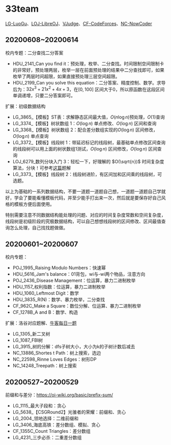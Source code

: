# 33team

[LG-LuoGu](https://www.luogu.com.cn/)、[LOJ-LibreOJ](https://loj.ac/)、[VJudge](https://vjudge.net/)、[CF-CodeForces](https://codeforces.com/)、[NC-NowCoder](https://www.nowcoder.com/)

## 20200608~20200614


校内专题：二分查找二分答案

- HDU_2141_Can you find it：预处理，枚举、二分查找。时间限制空间限制卡的非常好，预处理两层，枚举一层在前面预处理的结果中二分查找即可，如果枚举了两层时间超限，如果直接预处理三层空间超限。
- HDU_2199_Can you solve this equation：二分答案、精度控制、数学。求导后为：$32x^3+21x^2+4x+3$，在$[0,100]$ 区间大于0，所以原函数在这段区间单调递增，只要二分答案即可。

扩展：初级数据结构

- LG_3865_【模板】ST表：求解静态区间最大值，$O(n\log{n})$预处理，$O(1)$查询
- LG_3374_【模板】树状数组 1：$O(\log{n})$ 单点修改、$O(\log{n})$ 区间和查询
- LG_3368_【模板】树状数组 2：配合差分数组实现的$O(\log{n})$ 区间修改，$O(\log{n})$ 单点查询
- LG_3372_【模板】线段树 1：带延迟标记的线段树，最基础单点修改区间查询的线段树可以用上面的树状数组1测试，$O(\log{n})$ 区间修改，$O(\log{n})$ 区间查询
- LOJ_6279_数列分块入门 3：轻松一下，好理解的 $O(\sqrt{n})$ 时间复杂度算法，分块！可参考[这篇](https://www.luogu.com.cn/blog/deco/qian-tan-ji-chu-gen-hao-suan-fa-fen-kuai#)题解
- LG_3373_【模板】线段树 2：线段树进阶，有区间加和区间乘的线段树，可选题。

以上为基础的一系列数据结构，不要一道题一道题自己想，一道题一道题自己学就好，学会了要能看懂模板代码，并至少能手打出来一次，然后就是要保存好自己风格的模板方便后面使用。

特别需要注意不同数据结构能处理的问题、对应的时间复杂度常数和空间复杂度，线段树是初级阶段的究极数据结构，可以自己想想线段树的区间修改、区间最值查询怎么处理，自己找找题做做。


## 20200601~20200607

校内专题：

- POJ_1995_Raising Modulo Numbers：快速幂
- HDU_5616_Jam's balance：01背包，wi与-wi两个物品，注意方向
- POJ_2436_Disease Management：位运算，暴力二进制枚举
- HDU_1157_权利指数：位运算，暴力二进制枚举
- HDU_1060_Leftmost Digit：数学
- HDU_3835_R(N)：数学、暴力枚举，二分查找
- CF_962C_Make a Square：数位分解、位运算、暴力二进制枚举
- CF_1278B_A and B：数学、构造

扩展：洛谷对应题解、[牛客每日一题](https://ac.nowcoder.com/discuss/390407)

- LG_1305_新二叉树
- LG_1087_FBI树
- LG_3915_树的分解：dfs子树大小，大小为k的子树计数后减去
- NC_13886_Shortes  t Path：树上搜索，选边 
- NC_22598_Rinne Loves Edges：树形DP
- NC_14248_Treepath：树上搜索

## 20200527~20200529

前缀和与差分：https://oi-wiki.org/basic/prefix-sum/

- LG_1115_最大子段和：贪心
- LG_5638_【CSGRound2】光骓者的荣耀：前缀和、贪心
- LG_2004_领地选择：二维前缀和
- LG_3406_海底高铁：差分数组、模拟、贪心
- CF_1355C_Count Triangles：差分数组
- LG_4231_三步必杀：二重差分数组

